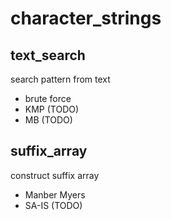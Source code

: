 # character_strings
## text_search
search pattern from text  
  - brute force
  - KMP (TODO)
  - MB (TODO)

## suffix_array
construct suffix array
  - Manber Myers
  - SA-IS (TODO)
